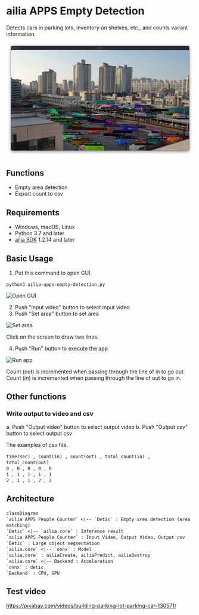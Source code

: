 # ailia APPS Empty Detection

Detects cars in parking lots, inventory on shelves, etc., and counts vacant information.

![Detic](./tutorial/detic.png)

## Functions

- Empty area detection
- Export count to csv

## Requirements

- Windows, macOS, Linux
- Python 3.7 and later
- [ailia SDK](https://github.com/axinc-ai/ailia-models/blob/master/TUTORIAL.md) 1.2.14 and later

## Basic Usage

1. Put this command to open GUI.

```
python3 ailia-apps-empty-detection.py
```

![Open GUI](./tutorial/open.png)

2. Push "Input video" button to select input video
3. Push "Set area" button to set area

![Set area](./tutorial/area.png)

Click on the screen to draw two lines.

4. Push "Run" button to execute the app

![Run app](./tutorial/run.png)

Count (out) is incremented when passing through the line of in to go out. Count (in) is incremented when passing through the line of out to go in.

## Other functions

### Write output to video and csv

a. Push "Output video" button to select output video
b. Push "Output csv" button to select output csv

The examples of csv file.

```
time(sec) , count(in) , count(out) , total_count(in) , total_count(out)
0 , 0 , 0 , 0 , 0
1 , 1 , 1 , 1 , 1
2 , 1 , 1 , 2 , 2
```

## Architecture

```mermaid
classDiagram
`ailia APPS People Counter` <|-- `Detic` : Empty area detection (area matching)
`Detic` <|-- `ailia.core` : Inference result
`ailia APPS People Counter` : Input Video, Output Video, Output csv
`Detic` : Large object segmentation
`ailia.core` <|-- `onnx` : Model
`ailia.core` : ailiaCreate, ailiaPredict, ailiaDestroy
`ailia.core` <|-- Backend : Acceleration
`onnx` : detic
`Backend` : CPU, GPU
```

## Test video

https://pixabay.com/videos/building-parking-lot-parking-car-130571/
